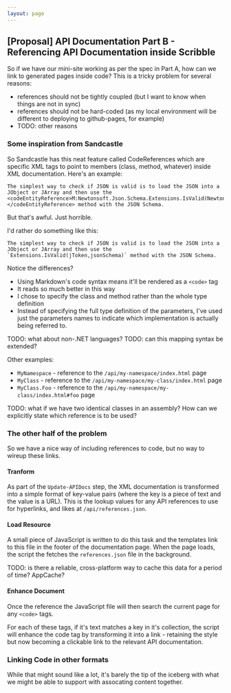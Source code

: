 ```yaml
---
layout: page
---   
```


## [Proposal] API Documentation Part B - Referencing API Documentation inside Scribble

So if we have our mini-site working as per the spec in Part A, how can we link to generated pages inside code? This is a tricky problem for several reasons:

 - references should not be tightly coupled (but I want to know when things are not in sync)
 - references should not be hard-coded (as my local environment will be different to deploying to github-pages, for example)
 - TODO: other reasons

### Some inspiration from Sandcastle

So Sandcastle has this neat feature called CodeReferences which are specific XML tags to point to members (class, method, whatever) inside XML documentation. Here's an example:

    The simplest way to check if JSON is valid is to load the JSON into a JObject or JArray and then use the <codeEntityReference>M:Newtonsoft.Json.Schema.Extensions.IsValid(Newtonsoft.Json.Linq.JToken,Newtonsoft.Json.Schema.JsonSchema)</codeEntityReference> method with the JSON Schema.

But that's awful. Just horrible. 

I'd rather do something like this:

    The simplest way to check if JSON is valid is to load the JSON into a JObject or JArray and then use the `Extensions.IsValid(jToken,jsonSchema)` method with the JSON Schema.

Notice the differences?

 - Using Markdown's code syntax means it'll be rendered as a `<code>` tag
 - It reads so much better in this way
 - I chose to specify the class and method rather than the whole type definition
 - Instead of specifying the full type definition of the parameters, I've used just the parameters names to indicate which implementation is actually being referred to.

TODO: what about non-.NET languages?
TODO: can this mapping syntax be extended?

Other examples:

 - `MyNamespace` - reference to the `/api/my-namespace/index.html` page
 - `MyClass` - reference to the `/api/my-namespace/my-class/index.html` page
 - `MyClass.Foo` - reference to the `/api/my-namespace/my-class/index.html#foo` page

TODO: what if we have two identical classes in an assembly? How can we explicitly state which reference is to be used?

### The other half of the problem

So we have a nice way of including references to code, but no way to wireup these links.

#### Tranform

As part of the `Update-APIDocs` step, the XML documentation is transformed into a simple format of key-value pairs (where the key is a piece of text and the value is a URL). This is the lookup values for any API references to use for hyperlinks, and likes at `/api/references.json`.

#### Load Resource

A small piece of JavaScript is written to do this task and the templates link to this file in the footer of the documentation page. When the page loads, the script the fetches the `references.json` file in the background.

TODO: is there a reliable, cross-platform way to cache this data for a period of time? AppCache?

#### Enhance Document

Once the reference the JavaScript file will then search the current page for any `<code>` tags.

For each of these tags, if it's text matches a key in it's collection, the script will enhance the code tag by transforming it into a link - retaining the style but now becoming a clickable link to the relevant API documentation.

### Linking Code in other formats

While that might sound like a lot, it's barely the tip of the iceberg with what we might be able to support with assocating content together.
